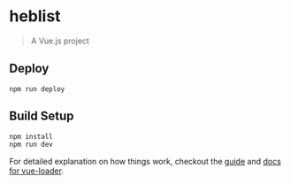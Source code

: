 # heblist

> A Vue.js project

## Deploy

```
npm run deploy
```

## Build Setup

``` bash
npm install
npm run dev
```

For detailed explanation on how things work, checkout the [guide](http://vuejs-templates.github.io/webpack/) and [docs for vue-loader](http://vuejs.github.io/vue-loader).
